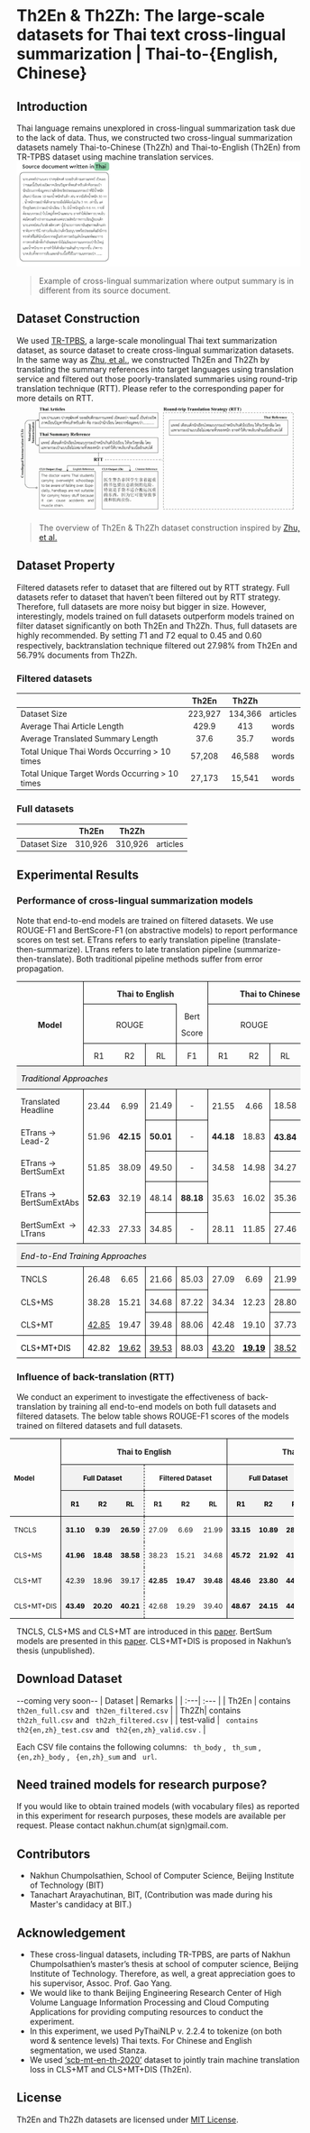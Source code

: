 # Th2En & Th2Zh: The large-scale datasets for Thai text cross-lingual summarization | Thai-to-{English, Chinese}
## Introduction 
Thai language remains unexplored in cross-lingual summarization task due to the lack of data. Thus, we constructed two cross-lingual summarization datasets namely Thai-to-Chinese (Th2Zh) and Thai-to-English (Th2En) from TR-TPBS dataset using machine translation services.   
![xsum-example]( https://raw.githubusercontent.com/nakhunchumpolsathien/TH2EN-TH2ZH-Crosslingual-Summariztion-Datasets/master/sxum-gif.gif)
> Example of cross-lingual summarization where output summary is in different from its source document. 
## Dataset Construction
We used [TR-TPBS]( https://github.com/nakhunchumpolsathien/TR-TPBS), a large-scale monolingual Thai text summarization dataset, as source dataset to create cross-lingual summarization datasets. In the same way as [Zhu, et al.]( https://arxiv.org/abs/1909.00156), we constructed Th2En and Th2Zh by translating the summary references into target languages using translation service and filtered out those poorly-translated summaries using round-trip translation technique (RTT). Please refer to the corresponding paper for more details on RTT.
![data-constr](https://raw.githubusercontent.com/nakhunchumpolsathien/TH2EN-TH2ZH-Crosslingual-Summariztion-Datasets/master/data-constr.gif)
> The overview of  Th2En & Th2Zh dataset construction inspired by [Zhu, et al.]( https://arxiv.org/abs/1909.00156)
## Dataset Property
Filtered datasets refer to dataset that are filtered out by RTT strategy.  Full datasets refer to dataset that haven’t been filtered out by RTT strategy. Therefore, full datasets are more noisy but bigger in size. However, interestingly, models trained on full datasets outperform models trained on filter dataset significantly on both Th2En and Th2Zh.  Thus, full datasets are highly recommended.  By setting 𝑇1 and 𝑇2 equal to 0.45 and 0.60 respectively, backtranslation technique filtered out 27.98% from Th2En and 56.79% documents from Th2Zh.
### Filtered datasets 
| | Th2En | Th2Zh | |
| :---| :---: | :---: | :---: |
| Dataset Size | 223,927 |  134,366 | articles |
|Average Thai Article Length | 429.9 | 413  |words |
|Average Translated Summary Length  |37.6 | 35.7  | words |
|Total Unique Thai Words Occurring > 10 times |57,208 |46,588 |words |
|Total Unique Target Words Occurring > 10 times| 27,173| 15,541 | words |
### Full datasets
| | Th2En | Th2Zh | |
| :---| :---: | :---: | :---: |
| Dataset Size | 310,926|  310,926 | articles |

## Experimental Results
###  Performance of cross-lingual summarization models 
Note that end-to-end models are trained on filtered datasets. We use ROUGE-F1 and BertScore-F1 (on abstractive models) to report performance scores on test set. ETrans refers to early translation pipeline (translate-then-summarize). LTrans refers to late translation pipeline (summarize-then-translate). Both traditional pipeline methods suffer from error propagation. 

<table class=MsoTableGrid border=1 cellspacing=0 cellpadding=0
 style='border-collapse:collapse;border:none;mso-border-alt:solid windowtext .5pt;
 mso-yfti-tbllook:1184;mso-padding-alt:0in 5.4pt 0in 5.4pt'>
 <tr style='mso-yfti-irow:0;mso-yfti-firstrow:yes;height:19.85pt'>
  <td width=198 rowspan=3 style='width:148.85pt;border:solid windowtext 1.0pt;
  border-left:none;mso-border-top-alt:solid windowtext .5pt;mso-border-bottom-alt:
  solid windowtext .5pt;mso-border-right-alt:solid windowtext .5pt;padding:
  0in 5.4pt 0in 5.4pt;height:19.85pt'>
  <p class=MsoNormal align=center style='margin-bottom:8.0pt;text-align:center;
  line-height:107%'><a name=tb51><b>Model</b></a><b><o:p></o:p></b></p>
  </td>
  <td width=218 colspan=4 style='width:163.7pt;border-top:solid windowtext 1.0pt;
  border-left:none;border-bottom:none;border-right:solid windowtext 1.0pt;
  mso-border-left-alt:solid windowtext .5pt;mso-border-top-alt:solid windowtext .5pt;
  mso-border-left-alt:solid windowtext .5pt;mso-border-right-alt:solid windowtext .5pt;
  padding:0in 5.4pt 0in 5.4pt;height:19.85pt'>
  <p class=MsoNormal align=center style='margin-bottom:8.0pt;text-align:center;
  line-height:107%'><b>Thai to English<o:p></o:p></b></p>
  </td>
  <td width=210 colspan=4 style='width:157.35pt;border:none;border-top:solid windowtext 1.0pt;
  mso-border-left-alt:solid windowtext .5pt;mso-border-top-alt:solid windowtext .5pt;
  mso-border-left-alt:solid windowtext .5pt;padding:0in 5.4pt 0in 5.4pt;
  height:19.85pt'>
  <p class=MsoNormal align=center style='margin-bottom:8.0pt;text-align:center;
  line-height:107%'><b>Thai to Chinese<o:p></o:p></b></p>
  </td>
 </tr>
 <tr style='mso-yfti-irow:1;height:19.85pt'>
  <td width=162 colspan=3 style='width:121.2pt;border:solid windowtext 1.0pt;
  border-left:none;mso-border-left-alt:solid windowtext .5pt;mso-border-alt:
  solid windowtext .5pt;padding:0in 5.4pt 0in 5.4pt;height:19.85pt'>
  <p class=MsoNormal align=center style='margin-bottom:8.0pt;text-align:center;
  line-height:107%'>ROUGE<o:p></o:p></p>
  </td>
  <td width=57 style='width:42.5pt;border-top:none;border-left:none;border-bottom:
  solid windowtext 1.0pt;border-right:solid windowtext 1.0pt;mso-border-top-alt:
  solid windowtext .5pt;mso-border-left-alt:solid windowtext .5pt;mso-border-alt:
  solid windowtext .5pt;padding:0in 5.4pt 0in 5.4pt;height:19.85pt'>
  <p class=MsoNormal align=center style='margin-bottom:8.0pt;text-align:center;
  line-height:107%'>Bert<o:p></o:p></p>
  <p class=MsoNormal align=center style='margin-bottom:8.0pt;text-align:center;
  line-height:107%'>Score<o:p></o:p></p>
  </td>
  <td width=162 colspan=3 style='width:121.2pt;border:solid windowtext 1.0pt;
  border-left:none;mso-border-left-alt:solid windowtext .5pt;mso-border-alt:
  solid windowtext .5pt;padding:0in 5.4pt 0in 5.4pt;height:19.85pt'>
  <p class=MsoNormal align=center style='margin-bottom:8.0pt;text-align:center;
  line-height:107%'>ROUGE<o:p></o:p></p>
  </td>
  <td width=48 style='width:36.15pt;border:solid windowtext 1.0pt;border-left:
  none;mso-border-left-alt:solid windowtext .5pt;mso-border-alt:solid windowtext .5pt;
  padding:0in 5.4pt 0in 5.4pt;height:19.85pt'>
  <p class=MsoNormal align=center style='margin-bottom:8.0pt;text-align:center;
  line-height:107%'>Bert<o:p></o:p></p>
  <p class=MsoNormal align=center style='margin-bottom:8.0pt;text-align:center;
  line-height:107%'>Score<o:p></o:p></p>
  </td>
 </tr>
 <tr style='mso-yfti-irow:2;height:19.85pt'>
  <td width=48 style='width:36.15pt;border:none;border-bottom:solid windowtext 1.0pt;
  mso-border-top-alt:solid windowtext .5pt;mso-border-left-alt:solid windowtext .5pt;
  mso-border-top-alt:solid windowtext .5pt;mso-border-left-alt:solid windowtext .5pt;
  mso-border-bottom-alt:solid windowtext .5pt;padding:0in 5.4pt 0in 5.4pt;
  height:19.85pt'>
  <p class=MsoNormal align=center style='margin-bottom:8.0pt;text-align:center;
  line-height:107%'>R1<o:p></o:p></p>
  </td>
  <td width=57 style='width:42.5pt;border:none;border-bottom:solid windowtext 1.0pt;
  mso-border-top-alt:solid windowtext .5pt;mso-border-top-alt:solid windowtext .5pt;
  mso-border-bottom-alt:solid windowtext .5pt;padding:0in 5.4pt 0in 5.4pt;
  height:19.85pt'>
  <p class=MsoNormal align=center style='margin-bottom:8.0pt;text-align:center;
  line-height:107%'>R2<o:p></o:p></p>
  </td>
  <td width=57 style='width:42.55pt;border:solid windowtext 1.0pt;border-top:
  none;mso-border-top-alt:solid windowtext .5pt;mso-border-alt:solid windowtext .5pt;
  padding:0in 5.4pt 0in 5.4pt;height:19.85pt'>
  <p class=MsoNormal align=center style='margin-bottom:8.0pt;text-align:center;
  line-height:107%'>RL<o:p></o:p></p>
  </td>
  <td width=57 style='width:42.5pt;border-top:none;border-left:none;border-bottom:
  solid windowtext 1.0pt;border-right:solid windowtext 1.0pt;mso-border-top-alt:
  solid windowtext .5pt;mso-border-left-alt:solid windowtext .5pt;mso-border-alt:
  solid windowtext .5pt;padding:0in 5.4pt 0in 5.4pt;height:19.85pt'>
  <p class=MsoNormal align=center style='margin-bottom:8.0pt;text-align:center;
  line-height:107%'>F1<o:p></o:p></p>
  </td>
  <td width=57 style='width:42.55pt;border:none;border-bottom:solid windowtext 1.0pt;
  mso-border-top-alt:solid windowtext .5pt;mso-border-left-alt:solid windowtext .5pt;
  mso-border-top-alt:solid windowtext .5pt;mso-border-left-alt:solid windowtext .5pt;
  mso-border-bottom-alt:solid windowtext .5pt;padding:0in 5.4pt 0in 5.4pt;
  height:19.85pt'>
  <p class=MsoNormal align=center style='margin-bottom:8.0pt;text-align:center;
  line-height:107%'>R1<o:p></o:p></p>
  </td>
  <td width=48 style='width:36.15pt;border:none;border-bottom:solid windowtext 1.0pt;
  mso-border-top-alt:solid windowtext .5pt;mso-border-top-alt:solid windowtext .5pt;
  mso-border-bottom-alt:solid windowtext .5pt;padding:0in 5.4pt 0in 5.4pt;
  height:19.85pt'>
  <p class=MsoNormal align=center style='margin-bottom:8.0pt;text-align:center;
  line-height:107%'>R2<o:p></o:p></p>
  </td>
  <td width=57 style='width:42.5pt;border:solid windowtext 1.0pt;border-top:
  none;mso-border-top-alt:solid windowtext .5pt;mso-border-alt:solid windowtext .5pt;
  padding:0in 5.4pt 0in 5.4pt;height:19.85pt'>
  <p class=MsoNormal align=center style='margin-bottom:8.0pt;text-align:center;
  line-height:107%'>RL<o:p></o:p></p>
  </td>
  <td width=48 style='width:36.15pt;border-top:none;border-left:none;
  border-bottom:solid windowtext 1.0pt;border-right:solid windowtext 1.0pt;
  mso-border-top-alt:solid windowtext .5pt;mso-border-left-alt:solid windowtext .5pt;
  mso-border-alt:solid windowtext .5pt;padding:0in 5.4pt 0in 5.4pt;height:19.85pt'>
  <p class=MsoNormal align=center style='margin-bottom:8.0pt;text-align:center;
  line-height:107%'>F1<o:p></o:p></p>
  </td>
 </tr>
 <tr style='mso-yfti-irow:3;height:19.85pt'>
  <td width=627 colspan=9 style='width:469.9pt;border:none;border-bottom:solid windowtext 1.0pt;
  mso-border-top-alt:solid windowtext .5pt;mso-border-top-alt:solid windowtext .5pt;
  mso-border-bottom-alt:solid windowtext .5pt;background:#F2F2F2;mso-background-themecolor:
  background1;mso-background-themeshade:242;padding:0in 5.4pt 0in 5.4pt;
  height:19.85pt'>
  <p class=MsoNormal style='margin-bottom:8.0pt;line-height:107%'><i><span
  style='color:black;mso-color-alt:windowtext'>Traditional Approaches</span><o:p></o:p></i></p>
  </td>
 </tr>
 <tr style='mso-yfti-irow:4;height:19.85pt'>
  <td width=198 style='width:148.85pt;border:none;border-right:solid windowtext 1.0pt;
  mso-border-top-alt:solid windowtext .5pt;mso-border-top-alt:solid windowtext .5pt;
  mso-border-right-alt:solid windowtext .5pt;padding:0in 5.4pt 0in 5.4pt;
  height:19.85pt'>
  <p class=MsoNormal style='margin-bottom:8.0pt;line-height:107%'>Translated
  Headline <o:p></o:p></p>
  </td>
  <td width=48 style='width:36.15pt;border:none;mso-border-top-alt:solid windowtext .5pt;
  mso-border-left-alt:solid windowtext .5pt;padding:0in 5.4pt 0in 5.4pt;
  height:19.85pt'>
  <p class=MsoNormal align=center style='margin-bottom:8.0pt;text-align:center;
  line-height:107%'>23.44<o:p></o:p></p>
  </td>
  <td width=57 style='width:42.5pt;border:none;mso-border-top-alt:solid windowtext .5pt;
  padding:0in 5.4pt 0in 5.4pt;height:19.85pt'>
  <p class=MsoNormal align=center style='margin-bottom:8.0pt;text-align:center;
  line-height:107%'>6.99<o:p></o:p></p>
  </td>
  <td width=57 style='width:42.55pt;border:solid windowtext 1.0pt;border-top:
  none;mso-border-top-alt:solid windowtext .5pt;mso-border-alt:solid windowtext .5pt;
  padding:0in 5.4pt 0in 5.4pt;height:19.85pt'>
  <p class=MsoNormal align=center style='margin-bottom:8.0pt;text-align:center;
  line-height:107%'>21.49<o:p></o:p></p>
  </td>
  <td width=57 style='width:42.5pt;border-top:none;border-left:none;border-bottom:
  solid windowtext 1.0pt;border-right:solid windowtext 1.0pt;mso-border-top-alt:
  solid windowtext .5pt;mso-border-left-alt:solid windowtext .5pt;mso-border-alt:
  solid windowtext .5pt;padding:0in 5.4pt 0in 5.4pt;height:19.85pt'>
  <p class=MsoNormal align=center style='margin-bottom:8.0pt;text-align:center;
  line-height:107%'>-<o:p></o:p></p>
  </td>
  <td width=57 style='width:42.55pt;border:none;mso-border-top-alt:solid windowtext .5pt;
  mso-border-left-alt:solid windowtext .5pt;padding:0in 5.4pt 0in 5.4pt;
  height:19.85pt'>
  <p class=MsoNormal align=center style='margin-bottom:8.0pt;text-align:center;
  line-height:107%'>21.55<o:p></o:p></p>
  </td>
  <td width=48 style='width:36.15pt;border:none;mso-border-top-alt:solid windowtext .5pt;
  padding:0in 5.4pt 0in 5.4pt;height:19.85pt'>
  <p class=MsoNormal align=center style='margin-bottom:8.0pt;text-align:center;
  line-height:107%'>4.66<o:p></o:p></p>
  </td>
  <td width=57 style='width:42.5pt;border:solid windowtext 1.0pt;border-top:
  none;mso-border-top-alt:solid windowtext .5pt;mso-border-alt:solid windowtext .5pt;
  padding:0in 5.4pt 0in 5.4pt;height:19.85pt'>
  <p class=MsoNormal align=center style='margin-bottom:8.0pt;text-align:center;
  line-height:107%'>18.58<o:p></o:p></p>
  </td>
  <td width=48 style='width:36.15pt;border-top:none;border-left:none;
  border-bottom:solid windowtext 1.0pt;border-right:solid windowtext 1.0pt;
  mso-border-top-alt:solid windowtext .5pt;mso-border-left-alt:solid windowtext .5pt;
  mso-border-alt:solid windowtext .5pt;padding:0in 5.4pt 0in 5.4pt;height:19.85pt'>
  <p class=MsoNormal align=center style='margin-bottom:8.0pt;text-align:center;
  line-height:107%'>-<o:p></o:p></p>
  </td>
 </tr>
 <tr style='mso-yfti-irow:5;height:19.85pt'>
  <td width=198 style='width:148.85pt;border:none;border-right:solid windowtext 1.0pt;
  mso-border-right-alt:solid windowtext .5pt;padding:0in 5.4pt 0in 5.4pt;
  height:19.85pt'>
  <p class=MsoNormal style='margin-bottom:8.0pt;line-height:107%'>ETrans -&gt;
  Lead-2<o:p></o:p></p>
  </td>
  <td width=48 style='width:36.15pt;border:none;mso-border-left-alt:solid windowtext .5pt;
  padding:0in 5.4pt 0in 5.4pt;height:19.85pt'>
  <p class=MsoNormal align=center style='margin-bottom:8.0pt;text-align:center;
  line-height:107%'>51.96<o:p></o:p></p>
  </td>
  <td width=57 style='width:42.5pt;border:none;padding:0in 5.4pt 0in 5.4pt;
  height:19.85pt'>
  <p class=MsoNormal align=center style='margin-bottom:8.0pt;text-align:center;
  line-height:107%'><b>42.15<o:p></o:p></b></p>
  </td>
  <td width=57 style='width:42.55pt;border:solid windowtext 1.0pt;border-top:
  none;mso-border-top-alt:solid windowtext .5pt;mso-border-alt:solid windowtext .5pt;
  padding:0in 5.4pt 0in 5.4pt;height:19.85pt'>
  <p class=MsoNormal align=center style='margin-bottom:8.0pt;text-align:center;
  line-height:107%'><b>50.01<o:p></o:p></b></p>
  </td>
  <td width=57 style='width:42.5pt;border-top:none;border-left:none;border-bottom:
  solid windowtext 1.0pt;border-right:solid windowtext 1.0pt;mso-border-top-alt:
  solid windowtext .5pt;mso-border-left-alt:solid windowtext .5pt;mso-border-alt:
  solid windowtext .5pt;padding:0in 5.4pt 0in 5.4pt;height:19.85pt'>
  <p class=MsoNormal align=center style='margin-bottom:8.0pt;text-align:center;
  line-height:107%'>-<o:p></o:p></p>
  </td>
  <td width=57 style='width:42.55pt;border:none;mso-border-left-alt:solid windowtext .5pt;
  padding:0in 5.4pt 0in 5.4pt;height:19.85pt'>
  <p class=MsoNormal align=center style='margin-bottom:8.0pt;text-align:center;
  line-height:107%'><b>44.18<o:p></o:p></b></p>
  </td>
  <td width=48 style='width:36.15pt;border:none;padding:0in 5.4pt 0in 5.4pt;
  height:19.85pt'>
  <p class=MsoNormal align=center style='margin-bottom:8.0pt;text-align:center;
  line-height:107%'>18.83<o:p></o:p></p>
  </td>
  <td width=57 style='width:42.5pt;border:solid windowtext 1.0pt;border-top:
  none;mso-border-top-alt:solid windowtext .5pt;mso-border-alt:solid windowtext .5pt;
  padding:0in 5.4pt 0in 5.4pt;height:19.85pt'>
  <p class=MsoNormal align=center style='margin-bottom:8.0pt;text-align:center;
  line-height:107%'><b>43.84</b><b><span lang=TH style='font-size:14.0pt;
  mso-ansi-font-size:11.0pt;line-height:107%;font-family:"Cordia New",sans-serif;
  mso-ascii-font-family:Calibri;mso-ascii-theme-font:minor-latin;mso-hansi-font-family:
  Calibri;mso-hansi-theme-font:minor-latin;mso-bidi-theme-font:minor-bidi'><o:p></o:p></span></b></p>
  </td>
  <td width=48 style='width:36.15pt;border-top:none;border-left:none;
  border-bottom:solid windowtext 1.0pt;border-right:solid windowtext 1.0pt;
  mso-border-top-alt:solid windowtext .5pt;mso-border-left-alt:solid windowtext .5pt;
  mso-border-alt:solid windowtext .5pt;padding:0in 5.4pt 0in 5.4pt;height:19.85pt'>
  <p class=MsoNormal align=center style='margin-bottom:8.0pt;text-align:center;
  line-height:107%'>-<o:p></o:p></p>
  </td>
 </tr>
 <tr style='mso-yfti-irow:6;height:19.85pt'>
  <td width=198 style='width:148.85pt;border:none;border-right:solid windowtext 1.0pt;
  mso-border-right-alt:solid windowtext .5pt;padding:0in 5.4pt 0in 5.4pt;
  height:19.85pt'>
  <p class=MsoNormal style='margin-bottom:8.0pt;line-height:107%'>ETrans -&gt;
  BertSumExt <o:p></o:p></p>
  </td>
  <td width=48 style='width:36.15pt;border:none;mso-border-left-alt:solid windowtext .5pt;
  padding:0in 5.4pt 0in 5.4pt;height:19.85pt'>
  <p class=MsoNormal align=center style='margin-bottom:8.0pt;text-align:center;
  line-height:107%'>51.85<o:p></o:p></p>
  </td>
  <td width=57 style='width:42.5pt;border:none;padding:0in 5.4pt 0in 5.4pt;
  height:19.85pt'>
  <p class=MsoNormal align=center style='margin-bottom:8.0pt;text-align:center;
  line-height:107%'>38.09<o:p></o:p></p>
  </td>
  <td width=57 style='width:42.55pt;border:solid windowtext 1.0pt;border-top:
  none;mso-border-top-alt:solid windowtext .5pt;mso-border-alt:solid windowtext .5pt;
  padding:0in 5.4pt 0in 5.4pt;height:19.85pt'>
  <p class=MsoNormal align=center style='margin-bottom:8.0pt;text-align:center;
  line-height:107%'>49.50<o:p></o:p></p>
  </td>
  <td width=57 style='width:42.5pt;border-top:none;border-left:none;border-bottom:
  solid windowtext 1.0pt;border-right:solid windowtext 1.0pt;mso-border-top-alt:
  solid windowtext .5pt;mso-border-left-alt:solid windowtext .5pt;mso-border-alt:
  solid windowtext .5pt;padding:0in 5.4pt 0in 5.4pt;height:19.85pt'>
  <p class=MsoNormal align=center style='margin-bottom:8.0pt;text-align:center;
  line-height:107%'>-<o:p></o:p></p>
  </td>
  <td width=57 style='width:42.55pt;border:none;mso-border-left-alt:solid windowtext .5pt;
  padding:0in 5.4pt 0in 5.4pt;height:19.85pt'>
  <p class=MsoNormal align=center style='margin-bottom:8.0pt;text-align:center;
  line-height:107%'>34.58<o:p></o:p></p>
  </td>
  <td width=48 style='width:36.15pt;border:none;padding:0in 5.4pt 0in 5.4pt;
  height:19.85pt'>
  <p class=MsoNormal align=center style='margin-bottom:8.0pt;text-align:center;
  line-height:107%'>14.98<o:p></o:p></p>
  </td>
  <td width=57 style='width:42.5pt;border:solid windowtext 1.0pt;border-top:
  none;mso-border-top-alt:solid windowtext .5pt;mso-border-alt:solid windowtext .5pt;
  padding:0in 5.4pt 0in 5.4pt;height:19.85pt'>
  <p class=MsoNormal align=center style='margin-bottom:8.0pt;text-align:center;
  line-height:107%'>34.27<o:p></o:p></p>
  </td>
  <td width=48 style='width:36.15pt;border-top:none;border-left:none;
  border-bottom:solid windowtext 1.0pt;border-right:solid windowtext 1.0pt;
  mso-border-top-alt:solid windowtext .5pt;mso-border-left-alt:solid windowtext .5pt;
  mso-border-alt:solid windowtext .5pt;padding:0in 5.4pt 0in 5.4pt;height:19.85pt'>
  <p class=MsoNormal align=center style='margin-bottom:8.0pt;text-align:center;
  line-height:107%'>-<o:p></o:p></p>
  </td>
 </tr>
 <tr style='mso-yfti-irow:7;height:19.85pt'>
  <td width=198 style='width:148.85pt;border:none;border-right:solid windowtext 1.0pt;
  mso-border-right-alt:solid windowtext .5pt;padding:0in 5.4pt 0in 5.4pt;
  height:19.85pt'>
  <p class=MsoNormal style='margin-bottom:8.0pt;line-height:107%'>ETrans -&gt;
  BertSumExtAbs <o:p></o:p></p>
  </td>
  <td width=48 style='width:36.15pt;border:none;mso-border-left-alt:solid windowtext .5pt;
  padding:0in 5.4pt 0in 5.4pt;height:19.85pt'>
  <p class=MsoNormal align=center style='margin-bottom:8.0pt;text-align:center;
  line-height:107%'><b>52.63<o:p></o:p></b></p>
  </td>
  <td width=57 style='width:42.5pt;border:none;padding:0in 5.4pt 0in 5.4pt;
  height:19.85pt'>
  <p class=MsoNormal align=center style='margin-bottom:8.0pt;text-align:center;
  line-height:107%'>32.19<o:p></o:p></p>
  </td>
  <td width=57 style='width:42.55pt;border:solid windowtext 1.0pt;border-top:
  none;mso-border-top-alt:solid windowtext .5pt;mso-border-alt:solid windowtext .5pt;
  padding:0in 5.4pt 0in 5.4pt;height:19.85pt'>
  <p class=MsoNormal align=center style='margin-bottom:8.0pt;text-align:center;
  line-height:107%'>48.14<o:p></o:p></p>
  </td>
  <td width=57 style='width:42.5pt;border-top:none;border-left:none;border-bottom:
  solid windowtext 1.0pt;border-right:solid windowtext 1.0pt;mso-border-top-alt:
  solid windowtext .5pt;mso-border-left-alt:solid windowtext .5pt;mso-border-alt:
  solid windowtext .5pt;padding:0in 5.4pt 0in 5.4pt;height:19.85pt'>
  <p class=MsoNormal align=center style='margin-bottom:8.0pt;text-align:center;
  line-height:107%'><b>88.18<o:p></o:p></b></p>
  </td>
  <td width=57 style='width:42.55pt;border:none;mso-border-left-alt:solid windowtext .5pt;
  padding:0in 5.4pt 0in 5.4pt;height:19.85pt'>
  <p class=MsoNormal align=center style='margin-bottom:8.0pt;text-align:center;
  line-height:107%'>35.63<o:p></o:p></p>
  </td>
  <td width=48 style='width:36.15pt;border:none;padding:0in 5.4pt 0in 5.4pt;
  height:19.85pt'>
  <p class=MsoNormal align=center style='margin-bottom:8.0pt;text-align:center;
  line-height:107%'>16.02<o:p></o:p></p>
  </td>
  <td width=57 style='width:42.5pt;border:solid windowtext 1.0pt;border-top:
  none;mso-border-top-alt:solid windowtext .5pt;mso-border-alt:solid windowtext .5pt;
  padding:0in 5.4pt 0in 5.4pt;height:19.85pt'>
  <p class=MsoNormal align=center style='margin-bottom:8.0pt;text-align:center;
  line-height:107%'>35.36<o:p></o:p></p>
  </td>
  <td width=48 style='width:36.15pt;border-top:none;border-left:none;
  border-bottom:solid windowtext 1.0pt;border-right:solid windowtext 1.0pt;
  mso-border-top-alt:solid windowtext .5pt;mso-border-left-alt:solid windowtext .5pt;
  mso-border-alt:solid windowtext .5pt;padding:0in 5.4pt 0in 5.4pt;height:19.85pt'>
  <p class=MsoNormal align=center style='margin-bottom:8.0pt;text-align:center;
  line-height:107%'>70.42<o:p></o:p></p>
  </td>
 </tr>
 <tr style='mso-yfti-irow:8;height:19.85pt'>
  <td width=198 style='width:148.85pt;border-top:none;border-left:none;
  border-bottom:solid windowtext 1.0pt;border-right:solid windowtext 1.0pt;
  mso-border-bottom-alt:solid windowtext .5pt;mso-border-right-alt:solid windowtext .5pt;
  padding:0in 5.4pt 0in 5.4pt;height:19.85pt'>
  <p class=MsoNormal style='margin-bottom:8.0pt;line-height:107%'>BertSumExt <span
  style='mso-spacerun:yes'> </span>-&gt; LTrans<o:p></o:p></p>
  </td>
  <td width=48 style='width:36.15pt;border:none;border-bottom:solid windowtext 1.0pt;
  mso-border-left-alt:solid windowtext .5pt;mso-border-left-alt:solid windowtext .5pt;
  mso-border-bottom-alt:solid windowtext .5pt;padding:0in 5.4pt 0in 5.4pt;
  height:19.85pt'>
  <p class=MsoNormal align=center style='margin-bottom:8.0pt;text-align:center;
  line-height:107%'>42.33<o:p></o:p></p>
  </td>
  <td width=57 style='width:42.5pt;border:none;border-bottom:solid windowtext 1.0pt;
  mso-border-bottom-alt:solid windowtext .5pt;padding:0in 5.4pt 0in 5.4pt;
  height:19.85pt'>
  <p class=MsoNormal align=center style='margin-bottom:8.0pt;text-align:center;
  line-height:107%'>27.33<o:p></o:p></p>
  </td>
  <td width=57 style='width:42.55pt;border:solid windowtext 1.0pt;border-top:
  none;mso-border-top-alt:solid windowtext .5pt;mso-border-alt:solid windowtext .5pt;
  padding:0in 5.4pt 0in 5.4pt;height:19.85pt'>
  <p class=MsoNormal align=center style='margin-bottom:8.0pt;text-align:center;
  line-height:107%'>34.85<o:p></o:p></p>
  </td>
  <td width=57 style='width:42.5pt;border-top:none;border-left:none;border-bottom:
  solid windowtext 1.0pt;border-right:solid windowtext 1.0pt;mso-border-top-alt:
  solid windowtext .5pt;mso-border-left-alt:solid windowtext .5pt;mso-border-alt:
  solid windowtext .5pt;padding:0in 5.4pt 0in 5.4pt;height:19.85pt'>
  <p class=MsoNormal align=center style='margin-bottom:8.0pt;text-align:center;
  line-height:107%'>-<o:p></o:p></p>
  </td>
  <td width=57 style='width:42.55pt;border:none;border-bottom:solid windowtext 1.0pt;
  mso-border-left-alt:solid windowtext .5pt;mso-border-left-alt:solid windowtext .5pt;
  mso-border-bottom-alt:solid windowtext .5pt;padding:0in 5.4pt 0in 5.4pt;
  height:19.85pt'>
  <p class=MsoNormal align=center style='margin-bottom:8.0pt;text-align:center;
  line-height:107%'>28.11<o:p></o:p></p>
  </td>
  <td width=48 style='width:36.15pt;border:none;border-bottom:solid windowtext 1.0pt;
  mso-border-bottom-alt:solid windowtext .5pt;padding:0in 5.4pt 0in 5.4pt;
  height:19.85pt'>
  <p class=MsoNormal align=center style='margin-bottom:8.0pt;text-align:center;
  line-height:107%'>11.85<o:p></o:p></p>
  </td>
  <td width=57 style='width:42.5pt;border:solid windowtext 1.0pt;border-top:
  none;mso-border-top-alt:solid windowtext .5pt;mso-border-alt:solid windowtext .5pt;
  padding:0in 5.4pt 0in 5.4pt;height:19.85pt'>
  <p class=MsoNormal align=center style='margin-bottom:8.0pt;text-align:center;
  line-height:107%'>27.46<o:p></o:p></p>
  </td>
  <td width=48 style='width:36.15pt;border-top:none;border-left:none;
  border-bottom:solid windowtext 1.0pt;border-right:solid windowtext 1.0pt;
  mso-border-top-alt:solid windowtext .5pt;mso-border-left-alt:solid windowtext .5pt;
  mso-border-alt:solid windowtext .5pt;padding:0in 5.4pt 0in 5.4pt;height:19.85pt'>
  <p class=MsoNormal align=center style='margin-bottom:8.0pt;text-align:center;
  line-height:107%'>-<o:p></o:p></p>
  </td>
 </tr>
 <tr style='mso-yfti-irow:9;height:19.85pt'>
  <td width=627 colspan=9 style='width:469.9pt;border:none;border-bottom:solid windowtext 1.0pt;
  mso-border-top-alt:solid windowtext .5pt;mso-border-top-alt:solid windowtext .5pt;
  mso-border-bottom-alt:solid windowtext .5pt;background:#F2F2F2;mso-background-themecolor:
  background1;mso-background-themeshade:242;padding:0in 5.4pt 0in 5.4pt;
  height:19.85pt'>
  <p class=MsoNormal style='margin-bottom:8.0pt;line-height:107%'><i><span
  style='color:black;mso-color-alt:windowtext'>End-to-End Training Approaches </span><o:p></o:p></i></p>
  </td>
 </tr>
 <tr style='mso-yfti-irow:10;height:19.85pt'>
  <td width=198 style='width:148.85pt;border:none;border-right:solid windowtext 1.0pt;
  mso-border-top-alt:solid windowtext .5pt;mso-border-top-alt:solid windowtext .5pt;
  mso-border-right-alt:solid windowtext .5pt;padding:0in 5.4pt 0in 5.4pt;
  height:19.85pt'>
  <p class=MsoNormal style='margin-bottom:8.0pt;line-height:107%'>TNCLS <o:p></o:p></p>
  </td>
  <td width=48 style='width:36.15pt;border:none;mso-border-top-alt:solid windowtext .5pt;
  mso-border-left-alt:solid windowtext .5pt;padding:0in 5.4pt 0in 5.4pt;
  height:19.85pt'>
  <p class=MsoNormal align=center style='margin-bottom:8.0pt;text-align:center;
  line-height:107%'>26.48<o:p></o:p></p>
  </td>
  <td width=57 style='width:42.5pt;border:none;mso-border-top-alt:solid windowtext .5pt;
  padding:0in 5.4pt 0in 5.4pt;height:19.85pt'>
  <p class=MsoNormal align=center style='margin-bottom:8.0pt;text-align:center;
  line-height:107%'>6.65<o:p></o:p></p>
  </td>
  <td width=57 style='width:42.55pt;border:solid windowtext 1.0pt;border-top:
  none;mso-border-top-alt:solid windowtext .5pt;mso-border-alt:solid windowtext .5pt;
  padding:0in 5.4pt 0in 5.4pt;height:19.85pt'>
  <p class=MsoNormal align=center style='margin-bottom:8.0pt;text-align:center;
  line-height:107%'>21.66<o:p></o:p></p>
  </td>
  <td width=57 style='width:42.5pt;border-top:none;border-left:none;border-bottom:
  solid windowtext 1.0pt;border-right:solid windowtext 1.0pt;mso-border-top-alt:
  solid windowtext .5pt;mso-border-left-alt:solid windowtext .5pt;mso-border-alt:
  solid windowtext .5pt;padding:0in 5.4pt 0in 5.4pt;height:19.85pt'>
  <p class=MsoNormal align=center style='margin-bottom:8.0pt;text-align:center;
  line-height:107%'>85.03<o:p></o:p></p>
  </td>
  <td width=57 style='width:42.55pt;border:none;mso-border-top-alt:solid windowtext .5pt;
  mso-border-left-alt:solid windowtext .5pt;padding:0in 5.4pt 0in 5.4pt;
  height:19.85pt'>
  <p class=MsoNormal align=center style='margin-bottom:8.0pt;text-align:center;
  line-height:107%'>27.09<o:p></o:p></p>
  </td>
  <td width=48 style='width:36.15pt;border:none;mso-border-top-alt:solid windowtext .5pt;
  padding:0in 5.4pt 0in 5.4pt;height:19.85pt'>
  <p class=MsoNormal align=center style='margin-bottom:8.0pt;text-align:center;
  line-height:107%'>6.69<o:p></o:p></p>
  </td>
  <td width=57 style='width:42.5pt;border:solid windowtext 1.0pt;border-top:
  none;mso-border-top-alt:solid windowtext .5pt;mso-border-alt:solid windowtext .5pt;
  padding:0in 5.4pt 0in 5.4pt;height:19.85pt'>
  <p class=MsoNormal align=center style='margin-bottom:8.0pt;text-align:center;
  line-height:107%'>21.99<o:p></o:p></p>
  </td>
  <td width=48 style='width:36.15pt;border-top:none;border-left:none;
  border-bottom:solid windowtext 1.0pt;border-right:solid windowtext 1.0pt;
  mso-border-top-alt:solid windowtext .5pt;mso-border-left-alt:solid windowtext .5pt;
  mso-border-alt:solid windowtext .5pt;padding:0in 5.4pt 0in 5.4pt;height:19.85pt'>
  <p class=MsoNormal align=center style='margin-bottom:8.0pt;text-align:center;
  line-height:107%'>63.72<o:p></o:p></p>
  </td>
 </tr>
 <tr style='mso-yfti-irow:11;height:19.85pt'>
  <td width=198 style='width:148.85pt;border:none;border-right:solid windowtext 1.0pt;
  mso-border-right-alt:solid windowtext .5pt;padding:0in 5.4pt 0in 5.4pt;
  height:19.85pt'>
  <p class=MsoNormal style='margin-bottom:8.0pt;line-height:107%'>CLS+MS<o:p></o:p></p>
  </td>
  <td width=48 style='width:36.15pt;border:none;mso-border-left-alt:solid windowtext .5pt;
  padding:0in 5.4pt 0in 5.4pt;height:19.85pt'>
  <p class=MsoNormal align=center style='margin-bottom:8.0pt;text-align:center;
  line-height:107%'>38.28<o:p></o:p></p>
  </td>
  <td width=57 style='width:42.5pt;border:none;padding:0in 5.4pt 0in 5.4pt;
  height:19.85pt'>
  <p class=MsoNormal align=center style='margin-bottom:8.0pt;text-align:center;
  line-height:107%'>15.21<o:p></o:p></p>
  </td>
  <td width=57 style='width:42.55pt;border:solid windowtext 1.0pt;border-top:
  none;mso-border-top-alt:solid windowtext .5pt;mso-border-alt:solid windowtext .5pt;
  padding:0in 5.4pt 0in 5.4pt;height:19.85pt'>
  <p class=MsoNormal align=center style='margin-bottom:8.0pt;text-align:center;
  line-height:107%'>34.68<o:p></o:p></p>
  </td>
  <td width=57 style='width:42.5pt;border-top:none;border-left:none;border-bottom:
  solid windowtext 1.0pt;border-right:solid windowtext 1.0pt;mso-border-top-alt:
  solid windowtext .5pt;mso-border-left-alt:solid windowtext .5pt;mso-border-alt:
  solid windowtext .5pt;padding:0in 5.4pt 0in 5.4pt;height:19.85pt'>
  <p class=MsoNormal align=center style='margin-bottom:8.0pt;text-align:center;
  line-height:107%'>87.22<o:p></o:p></p>
  </td>
  <td width=57 style='width:42.55pt;border:none;mso-border-left-alt:solid windowtext .5pt;
  padding:0in 5.4pt 0in 5.4pt;height:19.85pt'>
  <p class=MsoNormal align=center style='margin-bottom:8.0pt;text-align:center;
  line-height:107%'>34.34<o:p></o:p></p>
  </td>
  <td width=48 style='width:36.15pt;border:none;padding:0in 5.4pt 0in 5.4pt;
  height:19.85pt'>
  <p class=MsoNormal align=center style='margin-bottom:8.0pt;text-align:center;
  line-height:107%'>12.23<o:p></o:p></p>
  </td>
  <td width=57 style='width:42.5pt;border:solid windowtext 1.0pt;border-top:
  none;mso-border-top-alt:solid windowtext .5pt;mso-border-alt:solid windowtext .5pt;
  padding:0in 5.4pt 0in 5.4pt;height:19.85pt'>
  <p class=MsoNormal align=center style='margin-bottom:8.0pt;text-align:center;
  line-height:107%'>28.80<o:p></o:p></p>
  </td>
  <td width=48 style='width:36.15pt;border-top:none;border-left:none;
  border-bottom:solid windowtext 1.0pt;border-right:solid windowtext 1.0pt;
  mso-border-top-alt:solid windowtext .5pt;mso-border-left-alt:solid windowtext .5pt;
  mso-border-alt:solid windowtext .5pt;padding:0in 5.4pt 0in 5.4pt;height:19.85pt'>
  <p class=MsoNormal align=center style='margin-bottom:8.0pt;text-align:center;
  line-height:107%'>67.39<o:p></o:p></p>
  </td>
 </tr>
 <tr style='mso-yfti-irow:12;height:19.85pt'>
  <td width=198 style='width:148.85pt;border-top:none;border-left:none;
  border-bottom:solid windowtext 1.0pt;border-right:solid windowtext 1.0pt;
  mso-border-bottom-alt:solid windowtext .5pt;mso-border-right-alt:solid windowtext .5pt;
  padding:0in 5.4pt 0in 5.4pt;height:19.85pt'>
  <p class=MsoNormal style='margin-bottom:8.0pt;line-height:107%'>CLS+MT<o:p></o:p></p>
  </td>
  <td width=48 style='width:36.15pt;border:none;border-bottom:solid windowtext 1.0pt;
  mso-border-left-alt:solid windowtext .5pt;mso-border-left-alt:solid windowtext .5pt;
  mso-border-bottom-alt:solid windowtext .5pt;padding:0in 5.4pt 0in 5.4pt;
  height:19.85pt'>
  <p class=MsoNormal align=center style='margin-bottom:8.0pt;text-align:center;
  line-height:107%'><u>42.85<o:p></o:p></u></p>
  </td>
  <td width=57 style='width:42.5pt;border:none;border-bottom:solid windowtext 1.0pt;
  mso-border-bottom-alt:solid windowtext .5pt;padding:0in 5.4pt 0in 5.4pt;
  height:19.85pt'>
  <p class=MsoNormal align=center style='margin-bottom:8.0pt;text-align:center;
  line-height:107%'>19.47<o:p></o:p></p>
  </td>
  <td width=57 style='width:42.55pt;border:solid windowtext 1.0pt;border-top:
  none;mso-border-top-alt:solid windowtext .5pt;mso-border-alt:solid windowtext .5pt;
  padding:0in 5.4pt 0in 5.4pt;height:19.85pt'>
  <p class=MsoNormal align=center style='margin-bottom:8.0pt;text-align:center;
  line-height:107%'>39.48<o:p></o:p></p>
  </td>
  <td width=57 style='width:42.5pt;border-top:none;border-left:none;border-bottom:
  solid windowtext 1.0pt;border-right:solid windowtext 1.0pt;mso-border-top-alt:
  solid windowtext .5pt;mso-border-left-alt:solid windowtext .5pt;mso-border-alt:
  solid windowtext .5pt;padding:0in 5.4pt 0in 5.4pt;height:19.85pt'>
  <p class=MsoNormal align=center style='margin-bottom:8.0pt;text-align:center;
  line-height:107%'>88.06<o:p></o:p></p>
  </td>
  <td width=57 style='width:42.55pt;border:none;border-bottom:solid windowtext 1.0pt;
  mso-border-left-alt:solid windowtext .5pt;mso-border-left-alt:solid windowtext .5pt;
  mso-border-bottom-alt:solid windowtext .5pt;padding:0in 5.4pt 0in 5.4pt;
  height:19.85pt'>
  <p class=MsoNormal align=center style='margin-bottom:8.0pt;text-align:center;
  line-height:107%'>42.48<o:p></o:p></p>
  </td>
  <td width=48 style='width:36.15pt;border:none;border-bottom:solid windowtext 1.0pt;
  mso-border-bottom-alt:solid windowtext .5pt;padding:0in 5.4pt 0in 5.4pt;
  height:19.85pt'>
  <p class=MsoNormal align=center style='margin-bottom:8.0pt;text-align:center;
  line-height:107%'>19.10<o:p></o:p></p>
  </td>
  <td width=57 style='width:42.5pt;border:solid windowtext 1.0pt;border-top:
  none;mso-border-top-alt:solid windowtext .5pt;mso-border-alt:solid windowtext .5pt;
  padding:0in 5.4pt 0in 5.4pt;height:19.85pt'>
  <p class=MsoNormal align=center style='margin-bottom:8.0pt;text-align:center;
  line-height:107%'>37.73<o:p></o:p></p>
  </td>
  <td width=48 style='width:36.15pt;border-top:none;border-left:none;
  border-bottom:solid windowtext 1.0pt;border-right:solid windowtext 1.0pt;
  mso-border-top-alt:solid windowtext .5pt;mso-border-left-alt:solid windowtext .5pt;
  mso-border-alt:solid windowtext .5pt;padding:0in 5.4pt 0in 5.4pt;height:19.85pt'>
  <p class=MsoNormal align=center style='margin-bottom:8.0pt;text-align:center;
  line-height:107%'>71.01<o:p></o:p></p>
  </td>
 </tr>
 <tr style='mso-yfti-irow:13;mso-yfti-lastrow:yes;height:19.85pt'>
  <td width=198 style='width:148.85pt;border-top:none;border-left:none;
  border-bottom:solid windowtext 1.0pt;border-right:solid windowtext 1.0pt;
  mso-border-top-alt:solid windowtext .5pt;mso-border-top-alt:solid windowtext .5pt;
  mso-border-bottom-alt:solid windowtext .5pt;mso-border-right-alt:solid windowtext .5pt;
  background:white;mso-background-themecolor:background1;padding:0in 5.4pt 0in 5.4pt;
  height:19.85pt'>
  <p class=MsoNormal style='margin-bottom:8.0pt;line-height:107%'><span
  lang=EN-GB style='color:black;mso-color-alt:windowtext;mso-ansi-language:
  EN-GB'>CLS+MT+DIS</span><span lang=EN-GB style='mso-ansi-language:EN-GB'><o:p></o:p></span></p>
  </td>
  <td width=48 style='width:36.15pt;border:none;border-bottom:solid windowtext 1.0pt;
  mso-border-top-alt:solid windowtext .5pt;mso-border-left-alt:solid windowtext .5pt;
  mso-border-top-alt:solid windowtext .5pt;mso-border-left-alt:solid windowtext .5pt;
  mso-border-bottom-alt:solid windowtext .5pt;background:white;mso-background-themecolor:
  background1;padding:0in 5.4pt 0in 5.4pt;height:19.85pt'>
  <p class=MsoNormal style='margin-bottom:8.0pt;line-height:107%'><span
  style='color:black;mso-color-alt:windowtext'>42.82</span><o:p></o:p></p>
  </td>
  <td width=57 style='width:42.5pt;border:none;border-bottom:solid windowtext 1.0pt;
  mso-border-top-alt:solid windowtext .5pt;mso-border-top-alt:solid windowtext .5pt;
  mso-border-bottom-alt:solid windowtext .5pt;background:white;mso-background-themecolor:
  background1;padding:0in 5.4pt 0in 5.4pt;height:19.85pt'>
  <p class=MsoNormal style='margin-bottom:8.0pt;line-height:107%'><u><span
  style='color:black;mso-color-alt:windowtext'>19.62</span><o:p></o:p></u></p>
  </td>
  <td width=57 style='width:42.55pt;border:solid windowtext 1.0pt;border-top:
  none;mso-border-top-alt:solid windowtext .5pt;mso-border-alt:solid windowtext .5pt;
  background:white;mso-background-themecolor:background1;padding:0in 5.4pt 0in 5.4pt;
  height:19.85pt'>
  <p class=MsoNormal style='margin-bottom:8.0pt;line-height:107%'><u><span
  style='color:black;mso-color-alt:windowtext'>39.53</span><o:p></o:p></u></p>
  </td>
  <td width=57 style='width:42.5pt;border-top:none;border-left:none;border-bottom:
  solid windowtext 1.0pt;border-right:solid windowtext 1.0pt;mso-border-top-alt:
  solid windowtext .5pt;mso-border-left-alt:solid windowtext .5pt;mso-border-alt:
  solid windowtext .5pt;background:white;mso-background-themecolor:background1;
  padding:0in 5.4pt 0in 5.4pt;height:19.85pt'>
  <p class=MsoNormal style='margin-bottom:8.0pt;line-height:107%'><span
  style='color:black;mso-color-alt:windowtext'>88.03</span><o:p></o:p></p>
  </td>
  <td width=57 style='width:42.55pt;border:none;border-bottom:solid windowtext 1.0pt;
  mso-border-top-alt:solid windowtext .5pt;mso-border-left-alt:solid windowtext .5pt;
  mso-border-top-alt:solid windowtext .5pt;mso-border-left-alt:solid windowtext .5pt;
  mso-border-bottom-alt:solid windowtext .5pt;background:white;mso-background-themecolor:
  background1;padding:0in 5.4pt 0in 5.4pt;height:19.85pt'>
  <p class=MsoNormal style='margin-bottom:8.0pt;line-height:107%'><u><span
  style='color:black;mso-color-alt:windowtext'>43.20</span><o:p></o:p></u></p>
  </td>
  <td width=48 style='width:36.15pt;border:none;border-bottom:solid windowtext 1.0pt;
  mso-border-top-alt:solid windowtext .5pt;mso-border-top-alt:solid windowtext .5pt;
  mso-border-bottom-alt:solid windowtext .5pt;background:white;mso-background-themecolor:
  background1;padding:0in 5.4pt 0in 5.4pt;height:19.85pt'>
  <p class=MsoNormal style='margin-bottom:8.0pt;line-height:107%'><b><u><span
  style='color:black;mso-color-alt:windowtext'>19.19</span><o:p></o:p></u></b></p>
  </td>
  <td width=57 style='width:42.5pt;border:solid windowtext 1.0pt;border-top:
  none;mso-border-top-alt:solid windowtext .5pt;mso-border-alt:solid windowtext .5pt;
  background:white;mso-background-themecolor:background1;padding:0in 5.4pt 0in 5.4pt;
  height:19.85pt'>
  <p class=MsoNormal style='margin-bottom:8.0pt;line-height:107%'><u><span
  style='color:black;mso-color-alt:windowtext'>38.52</span><o:p></o:p></u></p>
  </td>
  <td width=48 style='width:36.15pt;border-top:none;border-left:none;
  border-bottom:solid windowtext 1.0pt;border-right:solid windowtext 1.0pt;
  mso-border-top-alt:solid windowtext .5pt;mso-border-left-alt:solid windowtext .5pt;
  mso-border-alt:solid windowtext .5pt;background:white;mso-background-themecolor:
  background1;padding:0in 5.4pt 0in 5.4pt;height:19.85pt'>
  <p class=MsoNormal style='margin-bottom:8.0pt;line-height:107%'><b><u><span
  style='color:black;mso-color-alt:windowtext'>72.19</span><o:p></o:p></u></b></p>
  </td>
 </tr>
</table>

### Influence of back-translation (RTT) 
We conduct an experiment to investigate the effectiveness of back-translation by training all end-to-end models on both full datasets and filtered datasets. The below table shows ROUGE-F1 scores of the models trained on filtered datasets and full datasets. 
<table class=MsoTableGrid border=1 cellspacing=0 cellpadding=0 width=627
 style='margin-left:-9.0pt;border-collapse:collapse;mso-table-layout-alt:fixed;
 border:none;mso-border-alt:solid windowtext .5pt;mso-yfti-tbllook:1184;
 mso-padding-alt:0in 5.4pt 0in 5.4pt'>
 <tr style='mso-yfti-irow:0;mso-yfti-firstrow:yes;height:14.75pt'>
  <td width=72 rowspan=3 style='width:.75in;border:solid windowtext 1.0pt;
  border-left:none;mso-border-top-alt:solid windowtext .5pt;mso-border-bottom-alt:
  solid windowtext .5pt;mso-border-right-alt:solid windowtext .5pt;padding:
  0in 5.4pt 0in 5.4pt;height:14.75pt'>
  <p class=MsoNormal align=left style='text-align:left;line-height:normal'><b><span
  lang=EN-GB style='font-size:9.0pt'>Model<o:p></o:p></span></b></p>
  </td>
  <td width=280 colspan=6 style='width:209.7pt;border:solid windowtext 1.0pt;
  border-left:none;mso-border-left-alt:solid windowtext .5pt;mso-border-alt:
  solid windowtext .5pt;padding:0in 5.4pt 0in 5.4pt;height:14.75pt'>
  <p class=MsoNormal align=center style='text-align:center;line-height:normal'><b><span
  lang=EN-GB style='font-size:10.0pt'>Thai to English<o:p></o:p></span></b></p>
  </td>
  <td width=275 colspan=7 style='width:206.3pt;border-top:solid windowtext 1.0pt;
  border-left:none;border-bottom:solid windowtext 1.0pt;border-right:none;
  mso-border-left-alt:solid windowtext .5pt;mso-border-top-alt:solid windowtext .5pt;
  mso-border-left-alt:solid windowtext .5pt;mso-border-bottom-alt:solid windowtext .5pt;
  padding:0in 5.4pt 0in 5.4pt;height:14.75pt'>
  <p class=MsoNormal align=center style='text-align:center;line-height:normal'><b><span
  lang=EN-GB style='font-size:10.0pt'>Thai to Chinese<o:p></o:p></span></b></p>
  </td>
 </tr>
 <tr style='mso-yfti-irow:1;height:14.75pt'>
  <td width=144 colspan=3 style='width:1.5in;border-top:none;border-left:none;
  border-bottom:solid windowtext 1.0pt;border-right:dashed windowtext 1.0pt;
  mso-border-top-alt:solid windowtext .5pt;mso-border-left-alt:solid windowtext .5pt;
  mso-border-alt:solid windowtext .5pt;mso-border-right-alt:dashed windowtext .5pt;
  background:#F2F2F2;mso-background-themecolor:background1;mso-background-themeshade:
  242;padding:0in 5.4pt 0in 5.4pt;height:14.75pt'>
  <p class=MsoNormal align=center style='text-align:center;line-height:normal'><b><span
  lang=EN-GB style='font-size:9.0pt;color:black;mso-color-alt:windowtext'>Full
  Dataset</span></b><b><span lang=EN-GB style='font-size:9.0pt'><o:p></o:p></span></b></p>
  </td>
  <td width=136 colspan=3 style='width:101.7pt;border-top:none;border-left:
  none;border-bottom:solid windowtext 1.0pt;border-right:solid windowtext 1.0pt;
  mso-border-top-alt:solid windowtext .5pt;mso-border-left-alt:dashed windowtext .5pt;
  mso-border-alt:solid windowtext .5pt;mso-border-left-alt:dashed windowtext .5pt;
  padding:0in 5.4pt 0in 5.4pt;height:14.75pt'>
  <p class=MsoNormal align=center style='text-align:center;line-height:normal'><b><span
  lang=EN-GB style='font-size:9.0pt'>Filtered <a name=tb54>Dataset</a><o:p></o:p></span></b></p>
  </td>
  <td width=140 colspan=3 style='width:105.3pt;border-top:none;border-left:
  none;border-bottom:solid windowtext 1.0pt;border-right:dashed windowtext 1.0pt;
  mso-border-top-alt:solid windowtext .5pt;mso-border-left-alt:solid windowtext .5pt;
  mso-border-alt:solid windowtext .5pt;mso-border-right-alt:dashed windowtext .5pt;
  background:#F2F2F2;mso-background-themecolor:background1;mso-background-themeshade:
  242;padding:0in 5.4pt 0in 5.4pt;height:14.75pt'>
  <p class=MsoNormal align=center style='text-align:center;line-height:normal'><b><span
  lang=EN-GB style='font-size:9.0pt;color:black;mso-color-alt:windowtext'>Full Dataset</span></b><b><span
  lang=EN-GB style='font-size:9.0pt'><o:p></o:p></span></b></p>
  </td>
  <td width=135 colspan=4 style='width:101.0pt;border:none;border-bottom:solid windowtext 1.0pt;
  mso-border-top-alt:solid windowtext .5pt;mso-border-left-alt:dashed windowtext .5pt;
  mso-border-top-alt:solid windowtext .5pt;mso-border-left-alt:dashed windowtext .5pt;
  mso-border-bottom-alt:solid windowtext .5pt;padding:0in 5.4pt 0in 5.4pt;
  height:14.75pt'>
  <p class=MsoNormal align=center style='text-align:center;line-height:normal'><b><span
  lang=EN-GB style='font-size:9.0pt'>Filtered Dataset<o:p></o:p></span></b></p>
  </td>
 </tr>
 <tr style='mso-yfti-irow:2;height:14.75pt;mso-row-margin-right:.45pt'>
  <td width=51 style='width:38.15pt;border:none;border-bottom:solid windowtext 1.0pt;
  mso-border-top-alt:solid windowtext .5pt;mso-border-left-alt:solid windowtext .5pt;
  mso-border-top-alt:solid windowtext .5pt;mso-border-left-alt:solid windowtext .5pt;
  mso-border-bottom-alt:solid windowtext .5pt;background:#F2F2F2;mso-background-themecolor:
  background1;mso-background-themeshade:242;padding:0in 5.4pt 0in 5.4pt;
  height:14.75pt'>
  <p class=MsoNormal align=center style='text-align:center;line-height:normal'><b><span
  lang=EN-GB style='font-size:9.0pt;color:black;mso-color-alt:windowtext'>R1</span></b><b><span
  lang=EN-GB style='font-size:9.0pt'><o:p></o:p></span></b></p>
  </td>
  <td width=46 style='width:34.25pt;border:none;border-bottom:solid windowtext 1.0pt;
  mso-border-top-alt:solid windowtext .5pt;mso-border-top-alt:solid windowtext .5pt;
  mso-border-bottom-alt:solid windowtext .5pt;background:#F2F2F2;mso-background-themecolor:
  background1;mso-background-themeshade:242;padding:0in 5.4pt 0in 5.4pt;
  height:14.75pt'>
  <p class=MsoNormal align=center style='text-align:center;line-height:normal'><b><span
  lang=EN-GB style='font-size:9.0pt;font-variant:small-caps;color:black;
  mso-color-alt:windowtext'>R2</span></b><b><span lang=EN-GB style='font-size:
  9.0pt;font-variant:small-caps'><o:p></o:p></span></b></p>
  </td>
  <td width=47 style='width:35.6pt;border-top:none;border-left:none;border-bottom:
  solid windowtext 1.0pt;border-right:dashed windowtext 1.0pt;mso-border-top-alt:
  solid windowtext .5pt;mso-border-top-alt:solid windowtext .5pt;mso-border-bottom-alt:
  solid windowtext .5pt;mso-border-right-alt:dashed windowtext .5pt;background:
  #F2F2F2;mso-background-themecolor:background1;mso-background-themeshade:242;
  padding:0in 5.4pt 0in 5.4pt;height:14.75pt'>
  <p class=MsoNormal align=center style='text-align:center;line-height:normal'><b><span
  lang=EN-GB style='font-size:9.0pt;font-variant:small-caps;color:black;
  mso-color-alt:windowtext'>RL</span></b><b><span lang=EN-GB style='font-size:
  9.0pt'><o:p></o:p></span></b></p>
  </td>
  <td width=44 style='width:33.05pt;border:none;border-bottom:solid windowtext 1.0pt;
  mso-border-top-alt:solid windowtext .5pt;mso-border-left-alt:dashed windowtext .5pt;
  mso-border-top-alt:solid windowtext .5pt;mso-border-left-alt:dashed windowtext .5pt;
  mso-border-bottom-alt:solid windowtext .5pt;padding:0in 5.4pt 0in 5.4pt;
  height:14.75pt'>
  <p class=MsoNormal align=center style='text-align:center;line-height:normal'><b><span
  lang=EN-GB style='font-size:9.0pt'>R1<o:p></o:p></span></b></p>
  </td>
  <td width=46 style='width:34.3pt;border:none;border-bottom:solid windowtext 1.0pt;
  mso-border-top-alt:solid windowtext .5pt;mso-border-top-alt:solid windowtext .5pt;
  mso-border-bottom-alt:solid windowtext .5pt;padding:0in 5.4pt 0in 5.4pt;
  height:14.75pt'>
  <p class=MsoNormal align=center style='text-align:center;line-height:normal'><b><span
  lang=EN-GB style='font-size:9.0pt;font-variant:small-caps'>R2<o:p></o:p></span></b></p>
  </td>
  <td width=46 style='width:34.35pt;border-top:none;border-left:none;
  border-bottom:solid windowtext 1.0pt;border-right:solid windowtext 1.0pt;
  mso-border-top-alt:solid windowtext .5pt;mso-border-top-alt:solid windowtext .5pt;
  mso-border-bottom-alt:solid windowtext .5pt;mso-border-right-alt:solid windowtext .5pt;
  padding:0in 5.4pt 0in 5.4pt;height:14.75pt'>
  <p class=MsoNormal align=center style='text-align:center;line-height:normal'><b><span
  lang=EN-GB style='font-size:9.0pt;font-variant:small-caps'>RL</span></b><b><span
  lang=EN-GB style='font-size:9.0pt'><o:p></o:p></span></b></p>
  </td>
  <td width=46 style='width:34.3pt;border:none;border-bottom:solid windowtext 1.0pt;
  mso-border-top-alt:solid windowtext .5pt;mso-border-left-alt:solid windowtext .5pt;
  mso-border-top-alt:solid windowtext .5pt;mso-border-left-alt:solid windowtext .5pt;
  mso-border-bottom-alt:solid windowtext .5pt;background:#F2F2F2;mso-background-themecolor:
  background1;mso-background-themeshade:242;padding:0in 5.4pt 0in 5.4pt;
  height:14.75pt'>
  <p class=MsoNormal align=center style='text-align:center;line-height:normal'><b><span
  lang=EN-GB style='font-size:9.0pt;color:black;mso-color-alt:windowtext'>R1</span></b><b><span
  lang=EN-GB style='font-size:9.0pt'><o:p></o:p></span></b></p>
  </td>
  <td width=46 style='width:34.3pt;border:none;border-bottom:solid windowtext 1.0pt;
  mso-border-top-alt:solid windowtext .5pt;mso-border-top-alt:solid windowtext .5pt;
  mso-border-bottom-alt:solid windowtext .5pt;background:#F2F2F2;mso-background-themecolor:
  background1;mso-background-themeshade:242;padding:0in 5.4pt 0in 5.4pt;
  height:14.75pt'>
  <p class=MsoNormal align=center style='text-align:center;line-height:normal'><b><span
  lang=EN-GB style='font-size:9.0pt;font-variant:small-caps;color:black;
  mso-color-alt:windowtext'>R2</span></b><b><span lang=EN-GB style='font-size:
  9.0pt;font-variant:small-caps'><o:p></o:p></span></b></p>
  </td>
  <td width=49 style='width:36.7pt;border-top:none;border-left:none;border-bottom:
  solid windowtext 1.0pt;border-right:dashed windowtext 1.0pt;mso-border-top-alt:
  solid windowtext .5pt;mso-border-top-alt:solid windowtext .5pt;mso-border-bottom-alt:
  solid windowtext .5pt;mso-border-right-alt:dashed windowtext .5pt;background:
  #F2F2F2;mso-background-themecolor:background1;mso-background-themeshade:242;
  padding:0in 5.4pt 0in 5.4pt;height:14.75pt'>
  <p class=MsoNormal align=center style='text-align:center;line-height:normal'><b><span
  lang=EN-GB style='font-size:9.0pt;font-variant:small-caps;color:black;
  mso-color-alt:windowtext'>RL</span></b><b><span lang=EN-GB style='font-size:
  9.0pt'><o:p></o:p></span></b></p>
  </td>
  <td width=43 style='width:31.95pt;border:none;border-bottom:solid windowtext 1.0pt;
  mso-border-top-alt:solid windowtext .5pt;mso-border-left-alt:dashed windowtext .5pt;
  mso-border-top-alt:solid windowtext .5pt;mso-border-left-alt:dashed windowtext .5pt;
  mso-border-bottom-alt:solid windowtext .5pt;padding:0in 5.4pt 0in 5.4pt;
  height:14.75pt'>
  <p class=MsoNormal align=center style='text-align:center;line-height:normal'><b><span
  lang=EN-GB style='font-size:9.0pt'>R1<o:p></o:p></span></b></p>
  </td>
  <td width=46 style='width:34.3pt;border:none;border-bottom:solid windowtext 1.0pt;
  mso-border-top-alt:solid windowtext .5pt;mso-border-top-alt:solid windowtext .5pt;
  mso-border-bottom-alt:solid windowtext .5pt;padding:0in 5.4pt 0in 5.4pt;
  height:14.75pt'>
  <p class=MsoNormal align=center style='text-align:center;line-height:normal'><b><span
  lang=EN-GB style='font-size:9.0pt;font-variant:small-caps'>R2<o:p></o:p></span></b></p>
  </td>
  <td width=46 style='width:34.3pt;border:none;border-bottom:solid windowtext 1.0pt;
  mso-border-top-alt:solid windowtext .5pt;mso-border-top-alt:solid windowtext .5pt;
  mso-border-bottom-alt:solid windowtext .5pt;padding:0in 5.4pt 0in 5.4pt;
  height:14.75pt'>
  <p class=MsoNormal align=center style='text-align:center;line-height:normal'><b><span
  lang=EN-GB style='font-size:9.0pt;font-variant:small-caps'>RL</span></b><b><span
  lang=EN-GB style='font-size:9.0pt'><o:p></o:p></span></b></p>
  </td>
  <td style='mso-cell-special:placeholder;border:none;padding:0in 0in 0in 0in'
  width=1><p class='MsoNormal'>&nbsp;</td>
 </tr>
 <tr style='mso-yfti-irow:3;height:14.75pt;mso-row-margin-right:.45pt'>
  <td width=72 style='width:.75in;border:none;border-right:solid windowtext 1.0pt;
  mso-border-top-alt:solid windowtext .5pt;mso-border-top-alt:solid windowtext .5pt;
  mso-border-right-alt:solid windowtext .5pt;padding:0in 5.4pt 0in 5.4pt;
  height:14.75pt'>
  <p class=MsoNormal align=left style='text-align:left;line-height:normal'><span
  lang=EN-GB style='font-size:9.0pt;font-variant:small-caps'>TNCLS </span><span
  lang=EN-GB style='font-size:9.0pt'><o:p></o:p></span></p>
  </td>
  <td width=51 style='width:38.15pt;border:none;mso-border-top-alt:solid windowtext .5pt;
  mso-border-left-alt:solid windowtext .5pt;background:#F2F2F2;mso-background-themecolor:
  background1;mso-background-themeshade:242;padding:0in 5.4pt 0in 5.4pt;
  height:14.75pt'>
  <p class=MsoNormal align=center style='text-align:center;line-height:normal'><b><span
  lang=EN-GB style='font-size:9.0pt;color:black;mso-color-alt:windowtext'>31.10</span></b><b><span
  lang=EN-GB style='font-size:9.0pt'><o:p></o:p></span></b></p>
  </td>
  <td width=46 style='width:34.25pt;border:none;mso-border-top-alt:solid windowtext .5pt;
  background:#F2F2F2;mso-background-themecolor:background1;mso-background-themeshade:
  242;padding:0in 5.4pt 0in 5.4pt;height:14.75pt'>
  <p class=MsoNormal align=center style='text-align:center;line-height:normal'><b><span
  lang=EN-GB style='font-size:9.0pt;color:black;mso-color-alt:windowtext'>9.39</span></b><b><span
  lang=EN-GB style='font-size:9.0pt'><o:p></o:p></span></b></p>
  </td>
  <td width=47 style='width:35.6pt;border:none;border-right:dashed windowtext 1.0pt;
  mso-border-top-alt:solid windowtext .5pt;mso-border-top-alt:solid windowtext .5pt;
  mso-border-right-alt:dashed windowtext .5pt;background:#F2F2F2;mso-background-themecolor:
  background1;mso-background-themeshade:242;padding:0in 5.4pt 0in 5.4pt;
  height:14.75pt'>
  <p class=MsoNormal align=center style='text-align:center;line-height:normal'><b><span
  lang=EN-GB style='font-size:9.0pt;color:black;mso-color-alt:windowtext'>26.59</span></b><b><span
  lang=EN-GB style='font-size:9.0pt'><o:p></o:p></span></b></p>
  </td>
  <td width=44 style='width:33.05pt;border:none;mso-border-top-alt:solid windowtext .5pt;
  mso-border-left-alt:dashed windowtext .5pt;padding:0in 5.4pt 0in 5.4pt;
  height:14.75pt'>
  <p class=MsoNormal align=center style='text-align:center;line-height:normal'><span
  lang=EN-GB style='font-size:9.0pt'>27.09<o:p></o:p></span></p>
  </td>
  <td width=46 style='width:34.3pt;border:none;mso-border-top-alt:solid windowtext .5pt;
  padding:0in 5.4pt 0in 5.4pt;height:14.75pt'>
  <p class=MsoNormal align=center style='text-align:center;line-height:normal'><span
  lang=EN-GB style='font-size:9.0pt'>6.69<o:p></o:p></span></p>
  </td>
  <td width=46 style='width:34.35pt;border:none;border-right:solid windowtext 1.0pt;
  mso-border-top-alt:solid windowtext .5pt;mso-border-top-alt:solid windowtext .5pt;
  mso-border-right-alt:solid windowtext .5pt;padding:0in 5.4pt 0in 5.4pt;
  height:14.75pt'>
  <p class=MsoNormal align=center style='text-align:center;line-height:normal'><span
  lang=EN-GB style='font-size:9.0pt'>21.99<o:p></o:p></span></p>
  </td>
  <td width=46 style='width:34.3pt;border:none;mso-border-top-alt:solid windowtext .5pt;
  mso-border-left-alt:solid windowtext .5pt;background:#F2F2F2;mso-background-themecolor:
  background1;mso-background-themeshade:242;padding:0in 5.4pt 0in 5.4pt;
  height:14.75pt'>
  <p class=MsoNormal align=center style='text-align:center;line-height:normal'><b><span
  lang=EN-GB style='font-size:9.0pt;color:black;mso-color-alt:windowtext'>33.15</span></b><b><span
  lang=EN-GB style='font-size:9.0pt'><o:p></o:p></span></b></p>
  </td>
  <td width=46 style='width:34.3pt;border:none;mso-border-top-alt:solid windowtext .5pt;
  background:#F2F2F2;mso-background-themecolor:background1;mso-background-themeshade:
  242;padding:0in 5.4pt 0in 5.4pt;height:14.75pt'>
  <p class=MsoNormal align=center style='text-align:center;line-height:normal'><b><span
  lang=EN-GB style='font-size:9.0pt;color:black;mso-color-alt:windowtext'>10.89</span></b><b><span
  lang=EN-GB style='font-size:9.0pt'><o:p></o:p></span></b></p>
  </td>
  <td width=49 style='width:36.7pt;border:none;border-right:dashed windowtext 1.0pt;
  mso-border-top-alt:solid windowtext .5pt;mso-border-top-alt:solid windowtext .5pt;
  mso-border-right-alt:dashed windowtext .5pt;background:#F2F2F2;mso-background-themecolor:
  background1;mso-background-themeshade:242;padding:0in 5.4pt 0in 5.4pt;
  height:14.75pt'>
  <p class=MsoNormal align=center style='text-align:center;line-height:normal'><b><span
  lang=EN-GB style='font-size:9.0pt;color:black;mso-color-alt:windowtext'>28.65</span></b><b><span
  lang=EN-GB style='font-size:9.0pt'><o:p></o:p></span></b></p>
  </td>
  <td width=43 style='width:31.95pt;border:none;mso-border-top-alt:solid windowtext .5pt;
  mso-border-left-alt:dashed windowtext .5pt;padding:0in 5.4pt 0in 5.4pt;
  height:14.75pt'>
  <p class=MsoNormal align=center style='text-align:center;line-height:normal'><span
  lang=EN-GB style='font-size:9.0pt'>26.48<o:p></o:p></span></p>
  </td>
  <td width=46 style='width:34.3pt;border:none;mso-border-top-alt:solid windowtext .5pt;
  padding:0in 5.4pt 0in 5.4pt;height:14.75pt'>
  <p class=MsoNormal align=center style='text-align:center;line-height:normal'><span
  lang=EN-GB style='font-size:9.0pt'>6.65<o:p></o:p></span></p>
  </td>
  <td width=46 style='width:34.3pt;border:none;mso-border-top-alt:solid windowtext .5pt;
  padding:0in 5.4pt 0in 5.4pt;height:14.75pt'>
  <p class=MsoNormal align=center style='text-align:center;line-height:normal'><span
  lang=EN-GB style='font-size:9.0pt'>21.66<o:p></o:p></span></p>
  </td>
  <td style='mso-cell-special:placeholder;border:none;padding:0in 0in 0in 0in'
  width=1><p class='MsoNormal'>&nbsp;</td>
 </tr>
 <tr style='mso-yfti-irow:4;height:14.75pt;mso-row-margin-right:.45pt'>
  <td width=72 style='width:.75in;border:none;border-right:solid windowtext 1.0pt;
  mso-border-right-alt:solid windowtext .5pt;padding:0in 5.4pt 0in 5.4pt;
  height:14.75pt'>
  <p class=MsoNormal align=left style='text-align:left;line-height:normal'><span
  lang=EN-GB style='font-size:9.0pt;font-variant:small-caps'>CLS+MS <o:p></o:p></span></p>
  </td>
  <td width=51 style='width:38.15pt;border:none;mso-border-left-alt:solid windowtext .5pt;
  background:#F2F2F2;mso-background-themecolor:background1;mso-background-themeshade:
  242;padding:0in 5.4pt 0in 5.4pt;height:14.75pt'>
  <p class=MsoNormal align=center style='text-align:center;line-height:normal'><b><span
  lang=EN-GB style='font-size:9.0pt;color:black;mso-color-alt:windowtext'>41.96</span></b><b><span
  lang=EN-GB style='font-size:9.0pt'><o:p></o:p></span></b></p>
  </td>
  <td width=46 style='width:34.25pt;border:none;background:#F2F2F2;mso-background-themecolor:
  background1;mso-background-themeshade:242;padding:0in 5.4pt 0in 5.4pt;
  height:14.75pt'>
  <p class=MsoNormal align=center style='text-align:center;line-height:normal'><b><span
  lang=EN-GB style='font-size:9.0pt;color:black;mso-color-alt:windowtext'>18.48</span></b><b><span
  lang=EN-GB style='font-size:9.0pt'><o:p></o:p></span></b></p>
  </td>
  <td width=47 style='width:35.6pt;border:none;border-right:dashed windowtext 1.0pt;
  mso-border-right-alt:dashed windowtext .5pt;background:#F2F2F2;mso-background-themecolor:
  background1;mso-background-themeshade:242;padding:0in 5.4pt 0in 5.4pt;
  height:14.75pt'>
  <p class=MsoNormal align=center style='text-align:center;line-height:normal'><b><span
  lang=EN-GB style='font-size:9.0pt;color:black;mso-color-alt:windowtext'>38.58</span></b><b><span
  lang=EN-GB style='font-size:9.0pt'><o:p></o:p></span></b></p>
  </td>
  <td width=44 style='width:33.05pt;border:none;mso-border-left-alt:dashed windowtext .5pt;
  padding:0in 5.4pt 0in 5.4pt;height:14.75pt'>
  <p class=MsoNormal align=center style='text-align:center;line-height:normal'><span
  lang=EN-GB style='font-size:9.0pt'>38.23<o:p></o:p></span></p>
  </td>
  <td width=46 style='width:34.3pt;border:none;padding:0in 5.4pt 0in 5.4pt;
  height:14.75pt'>
  <p class=MsoNormal align=center style='text-align:center;line-height:normal'><span
  lang=EN-GB style='font-size:9.0pt'>15.21<o:p></o:p></span></p>
  </td>
  <td width=46 style='width:34.35pt;border:none;border-right:solid windowtext 1.0pt;
  mso-border-right-alt:solid windowtext .5pt;padding:0in 5.4pt 0in 5.4pt;
  height:14.75pt'>
  <p class=MsoNormal align=center style='text-align:center;line-height:normal'><span
  lang=EN-GB style='font-size:9.0pt'>34.68<o:p></o:p></span></p>
  </td>
  <td width=46 style='width:34.3pt;border:none;mso-border-left-alt:solid windowtext .5pt;
  background:#F2F2F2;mso-background-themecolor:background1;mso-background-themeshade:
  242;padding:0in 5.4pt 0in 5.4pt;height:14.75pt'>
  <p class=MsoNormal align=center style='text-align:center;line-height:normal'><b><span
  lang=EN-GB style='font-size:9.0pt;color:black;mso-color-alt:windowtext'>45.72</span></b><b><span
  lang=EN-GB style='font-size:9.0pt'><o:p></o:p></span></b></p>
  </td>
  <td width=46 style='width:34.3pt;border:none;background:#F2F2F2;mso-background-themecolor:
  background1;mso-background-themeshade:242;padding:0in 5.4pt 0in 5.4pt;
  height:14.75pt'>
  <p class=MsoNormal align=center style='text-align:center;line-height:normal'><b><span
  lang=EN-GB style='font-size:9.0pt;color:black;mso-color-alt:windowtext'>21.92</span></b><b><span
  lang=EN-GB style='font-size:9.0pt'><o:p></o:p></span></b></p>
  </td>
  <td width=49 style='width:36.7pt;border:none;border-right:dashed windowtext 1.0pt;
  mso-border-right-alt:dashed windowtext .5pt;background:#F2F2F2;mso-background-themecolor:
  background1;mso-background-themeshade:242;padding:0in 5.4pt 0in 5.4pt;
  height:14.75pt'>
  <p class=MsoNormal align=center style='text-align:center;line-height:normal'><b><span
  lang=EN-GB style='font-size:9.0pt;color:black;mso-color-alt:windowtext'>41.39</span></b><b><span
  lang=EN-GB style='font-size:9.0pt'><o:p></o:p></span></b></p>
  </td>
  <td width=43 style='width:31.95pt;border:none;mso-border-left-alt:dashed windowtext .5pt;
  padding:0in 5.4pt 0in 5.4pt;height:14.75pt'>
  <p class=MsoNormal align=center style='text-align:center;line-height:normal'><span
  lang=EN-GB style='font-size:9.0pt'>34.34<o:p></o:p></span></p>
  </td>
  <td width=46 style='width:34.3pt;border:none;padding:0in 5.4pt 0in 5.4pt;
  height:14.75pt'>
  <p class=MsoNormal align=center style='text-align:center;line-height:normal'><span
  lang=EN-GB style='font-size:9.0pt'>12.23<o:p></o:p></span></p>
  </td>
  <td width=46 style='width:34.3pt;border:none;padding:0in 5.4pt 0in 5.4pt;
  height:14.75pt'>
  <p class=MsoNormal align=center style='text-align:center;line-height:normal'><span
  lang=EN-GB style='font-size:9.0pt'>28.80<o:p></o:p></span></p>
  </td>
  <td style='mso-cell-special:placeholder;border:none;padding:0in 0in 0in 0in'
  width=1><p class='MsoNormal'>&nbsp;</td>
 </tr>
 <tr style='mso-yfti-irow:5;height:14.75pt;mso-row-margin-right:.45pt'>
  <td width=72 style='width:.75in;border:none;border-right:solid windowtext 1.0pt;
  mso-border-right-alt:solid windowtext .5pt;padding:0in 5.4pt 0in 5.4pt;
  height:14.75pt'>
  <p class=MsoNormal align=left style='text-align:left;line-height:normal'><span
  lang=EN-GB style='font-size:9.0pt;font-variant:small-caps'>CLS+MT</span><span
  lang=EN-GB style='font-size:9.0pt'><o:p></o:p></span></p>
  </td>
  <td width=51 style='width:38.15pt;border:none;mso-border-left-alt:solid windowtext .5pt;
  background:#F2F2F2;mso-background-themecolor:background1;mso-background-themeshade:
  242;padding:0in 5.4pt 0in 5.4pt;height:14.75pt'>
  <p class=MsoNormal align=center style='text-align:center;line-height:normal'><span
  lang=EN-GB style='font-size:9.0pt;color:black;mso-color-alt:windowtext'>42.39</span><span
  lang=EN-GB style='font-size:9.0pt'><o:p></o:p></span></p>
  </td>
  <td width=46 style='width:34.25pt;border:none;background:#F2F2F2;mso-background-themecolor:
  background1;mso-background-themeshade:242;padding:0in 5.4pt 0in 5.4pt;
  height:14.75pt'>
  <p class=MsoNormal align=center style='text-align:center;line-height:normal'><span
  lang=EN-GB style='font-size:9.0pt;color:black;mso-color-alt:windowtext'>18.96</span><span
  lang=EN-GB style='font-size:9.0pt'><o:p></o:p></span></p>
  </td>
  <td width=47 style='width:35.6pt;border:none;border-right:dashed windowtext 1.0pt;
  mso-border-right-alt:dashed windowtext .5pt;background:#F2F2F2;mso-background-themecolor:
  background1;mso-background-themeshade:242;padding:0in 5.4pt 0in 5.4pt;
  height:14.75pt'>
  <p class=MsoNormal align=center style='text-align:center;line-height:normal'><span
  lang=EN-GB style='font-size:9.0pt;color:black;mso-color-alt:windowtext'>39.17</span><span
  lang=EN-GB style='font-size:9.0pt'><o:p></o:p></span></p>
  </td>
  <td width=44 style='width:33.05pt;border:none;mso-border-left-alt:dashed windowtext .5pt;
  padding:0in 5.4pt 0in 5.4pt;height:14.75pt'>
  <p class=MsoNormal align=center style='text-align:center;line-height:normal'><b><span
  lang=EN-GB style='font-size:9.0pt'>42.85<o:p></o:p></span></b></p>
  </td>
  <td width=46 style='width:34.3pt;border:none;padding:0in 5.4pt 0in 5.4pt;
  height:14.75pt'>
  <p class=MsoNormal align=center style='text-align:center;line-height:normal'><b><span
  lang=EN-GB style='font-size:9.0pt'>19.47<o:p></o:p></span></b></p>
  </td>
  <td width=46 style='width:34.35pt;border:none;border-right:solid windowtext 1.0pt;
  mso-border-right-alt:solid windowtext .5pt;padding:0in 5.4pt 0in 5.4pt;
  height:14.75pt'>
  <p class=MsoNormal align=center style='text-align:center;line-height:normal'><b><span
  lang=EN-GB style='font-size:9.0pt'>39.48<o:p></o:p></span></b></p>
  </td>
  <td width=46 style='width:34.3pt;border:none;mso-border-left-alt:solid windowtext .5pt;
  background:#F2F2F2;mso-background-themecolor:background1;mso-background-themeshade:
  242;padding:0in 5.4pt 0in 5.4pt;height:14.75pt'>
  <p class=MsoNormal align=center style='text-align:center;line-height:normal'><b><span
  lang=EN-GB style='font-size:9.0pt;color:black;mso-color-alt:windowtext'>48.46</span></b><b><span
  lang=EN-GB style='font-size:9.0pt'><o:p></o:p></span></b></p>
  </td>
  <td width=46 style='width:34.3pt;border:none;background:#F2F2F2;mso-background-themecolor:
  background1;mso-background-themeshade:242;padding:0in 5.4pt 0in 5.4pt;
  height:14.75pt'>
  <p class=MsoNormal align=center style='text-align:center;line-height:normal'><b><span
  lang=EN-GB style='font-size:9.0pt;color:black;mso-color-alt:windowtext'>23.80</span></b><b><span
  lang=EN-GB style='font-size:9.0pt'><o:p></o:p></span></b></p>
  </td>
  <td width=49 style='width:36.7pt;border:none;border-right:dashed windowtext 1.0pt;
  mso-border-right-alt:dashed windowtext .5pt;background:#F2F2F2;mso-background-themecolor:
  background1;mso-background-themeshade:242;padding:0in 5.4pt 0in 5.4pt;
  height:14.75pt'>
  <p class=MsoNormal align=center style='text-align:center;line-height:normal'><b><span
  lang=EN-GB style='font-size:9.0pt;color:black;mso-color-alt:windowtext'>44.29</span></b><b><span
  lang=EN-GB style='font-size:9.0pt'><o:p></o:p></span></b></p>
  </td>
  <td width=43 style='width:31.95pt;border:none;mso-border-left-alt:dashed windowtext .5pt;
  padding:0in 5.4pt 0in 5.4pt;height:14.75pt'>
  <p class=MsoNormal align=center style='text-align:center;line-height:normal'><span
  lang=EN-GB style='font-size:9.0pt'>42.48<o:p></o:p></span></p>
  </td>
  <td width=46 style='width:34.3pt;border:none;padding:0in 5.4pt 0in 5.4pt;
  height:14.75pt'>
  <p class=MsoNormal align=center style='text-align:center;line-height:normal'><span
  lang=EN-GB style='font-size:9.0pt'>19.10<o:p></o:p></span></p>
  </td>
  <td width=46 style='width:34.3pt;border:none;padding:0in 5.4pt 0in 5.4pt;
  height:14.75pt'>
  <p class=MsoNormal align=center style='text-align:center;line-height:normal'><span
  lang=EN-GB style='font-size:9.0pt'>37.73<o:p></o:p></span></p>
  </td>
  <td style='mso-cell-special:placeholder;border:none;padding:0in 0in 0in 0in'
  width=1><p class='MsoNormal'>&nbsp;</td>
 </tr>
 <tr style='mso-yfti-irow:6;mso-yfti-lastrow:yes;height:14.75pt;mso-row-margin-right:
  .45pt'>
  <td width=72 style='width:.75in;border-top:none;border-left:none;border-bottom:
  solid windowtext 1.0pt;border-right:solid windowtext 1.0pt;mso-border-bottom-alt:
  solid windowtext .5pt;mso-border-right-alt:solid windowtext .5pt;padding:
  0in 5.4pt 0in 5.4pt;height:14.75pt'>
  <p class=MsoNormal align=left style='text-align:left;line-height:normal'><span
  lang=EN-GB style='font-size:9.0pt'>CLS+MT+DIS<o:p></o:p></span></p>
  </td>
  <td width=51 style='width:38.15pt;border:none;border-bottom:solid windowtext 1.0pt;
  mso-border-left-alt:solid windowtext .5pt;mso-border-left-alt:solid windowtext .5pt;
  mso-border-bottom-alt:solid windowtext .5pt;background:#F2F2F2;mso-background-themecolor:
  background1;mso-background-themeshade:242;padding:0in 5.4pt 0in 5.4pt;
  height:14.75pt'>
  <p class=MsoNormal align=center style='text-align:center;line-height:normal'><b><span
  lang=EN-GB style='font-size:9.0pt;color:black;mso-color-alt:windowtext'>43.49</span></b><b><span
  lang=EN-GB style='font-size:9.0pt'><o:p></o:p></span></b></p>
  </td>
  <td width=46 style='width:34.25pt;border:none;border-bottom:solid windowtext 1.0pt;
  mso-border-bottom-alt:solid windowtext .5pt;background:#F2F2F2;mso-background-themecolor:
  background1;mso-background-themeshade:242;padding:0in 5.4pt 0in 5.4pt;
  height:14.75pt'>
  <p class=MsoNormal align=center style='text-align:center;line-height:normal'><b><span
  lang=EN-GB style='font-size:9.0pt;color:black;mso-color-alt:windowtext'>20.20</span></b><b><span
  lang=EN-GB style='font-size:9.0pt'><o:p></o:p></span></b></p>
  </td>
  <td width=47 style='width:35.6pt;border-top:none;border-left:none;border-bottom:
  solid windowtext 1.0pt;border-right:dashed windowtext 1.0pt;mso-border-bottom-alt:
  solid windowtext .5pt;mso-border-right-alt:dashed windowtext .5pt;background:
  #F2F2F2;mso-background-themecolor:background1;mso-background-themeshade:242;
  padding:0in 5.4pt 0in 5.4pt;height:14.75pt'>
  <p class=MsoNormal align=center style='text-align:center;line-height:normal'><b><span
  lang=EN-GB style='font-size:9.0pt;color:black;mso-color-alt:windowtext'>40.21</span></b><b><span
  lang=EN-GB style='font-size:9.0pt'><o:p></o:p></span></b></p>
  </td>
  <td width=44 style='width:33.05pt;border:none;border-bottom:solid windowtext 1.0pt;
  mso-border-left-alt:dashed windowtext .5pt;mso-border-left-alt:dashed windowtext .5pt;
  mso-border-bottom-alt:solid windowtext .5pt;padding:0in 5.4pt 0in 5.4pt;
  height:14.75pt'>
  <p class=MsoNormal align=center style='text-align:center;line-height:normal'><span
  lang=EN-GB style='font-size:9.0pt'>42.68<o:p></o:p></span></p>
  </td>
  <td width=46 style='width:34.3pt;border:none;border-bottom:solid windowtext 1.0pt;
  mso-border-bottom-alt:solid windowtext .5pt;padding:0in 5.4pt 0in 5.4pt;
  height:14.75pt'>
  <p class=MsoNormal align=center style='text-align:center;line-height:normal'><span
  lang=EN-GB style='font-size:9.0pt'>19.29<o:p></o:p></span></p>
  </td>
  <td width=46 style='width:34.35pt;border-top:none;border-left:none;
  border-bottom:solid windowtext 1.0pt;border-right:solid windowtext 1.0pt;
  mso-border-bottom-alt:solid windowtext .5pt;mso-border-right-alt:solid windowtext .5pt;
  padding:0in 5.4pt 0in 5.4pt;height:14.75pt'>
  <p class=MsoNormal align=center style='text-align:center;line-height:normal'><span
  lang=EN-GB style='font-size:9.0pt'>39.40<o:p></o:p></span></p>
  </td>
  <td width=46 style='width:34.3pt;border:none;border-bottom:solid windowtext 1.0pt;
  mso-border-left-alt:solid windowtext .5pt;mso-border-left-alt:solid windowtext .5pt;
  mso-border-bottom-alt:solid windowtext .5pt;background:#F2F2F2;mso-background-themecolor:
  background1;mso-background-themeshade:242;padding:0in 5.4pt 0in 5.4pt;
  height:14.75pt'>
  <p class=MsoNormal align=center style='text-align:center;line-height:normal'><b><span
  lang=EN-GB style='font-size:9.0pt;color:black;mso-color-alt:windowtext'>48.67</span></b><b><span
  lang=EN-GB style='font-size:9.0pt'><o:p></o:p></span></b></p>
  </td>
  <td width=46 style='width:34.3pt;border:none;border-bottom:solid windowtext 1.0pt;
  mso-border-bottom-alt:solid windowtext .5pt;background:#F2F2F2;mso-background-themecolor:
  background1;mso-background-themeshade:242;padding:0in 5.4pt 0in 5.4pt;
  height:14.75pt'>
  <p class=MsoNormal align=center style='text-align:center;line-height:normal'><b><span
  lang=EN-GB style='font-size:9.0pt;color:black;mso-color-alt:windowtext'>24.15</span></b><b><span
  lang=EN-GB style='font-size:9.0pt'><o:p></o:p></span></b></p>
  </td>
  <td width=49 style='width:36.7pt;border-top:none;border-left:none;border-bottom:
  solid windowtext 1.0pt;border-right:dashed windowtext 1.0pt;mso-border-bottom-alt:
  solid windowtext .5pt;mso-border-right-alt:dashed windowtext .5pt;background:
  #F2F2F2;mso-background-themecolor:background1;mso-background-themeshade:242;
  padding:0in 5.4pt 0in 5.4pt;height:14.75pt'>
  <p class=MsoNormal align=center style='text-align:center;line-height:normal'><b><span
  lang=EN-GB style='font-size:9.0pt;color:black;mso-color-alt:windowtext'>44.28</span></b><b><span
  lang=EN-GB style='font-size:9.0pt'><o:p></o:p></span></b></p>
  </td>
  <td width=43 style='width:31.95pt;border:none;border-bottom:solid windowtext 1.0pt;
  mso-border-left-alt:dashed windowtext .5pt;mso-border-left-alt:dashed windowtext .5pt;
  mso-border-bottom-alt:solid windowtext .5pt;padding:0in 5.4pt 0in 5.4pt;
  height:14.75pt'>
  <p class=MsoNormal align=center style='text-align:center;line-height:normal'><span
  lang=EN-GB style='font-size:9.0pt'>43.20<o:p></o:p></span></p>
  </td>
  <td width=46 style='width:34.3pt;border:none;border-bottom:solid windowtext 1.0pt;
  mso-border-bottom-alt:solid windowtext .5pt;padding:0in 5.4pt 0in 5.4pt;
  height:14.75pt'>
  <p class=MsoNormal align=center style='text-align:center;line-height:normal'><span
  lang=EN-GB style='font-size:9.0pt'>19.19<o:p></o:p></span></p>
  </td>
  <td width=46 style='width:34.3pt;border:none;border-bottom:solid windowtext 1.0pt;
  mso-border-bottom-alt:solid windowtext .5pt;padding:0in 5.4pt 0in 5.4pt;
  height:14.75pt'>
  <p class=MsoNormal align=center style='text-align:center;line-height:normal;
  page-break-after:avoid'><span lang=EN-GB style='font-size:9.0pt'>38.52<o:p></o:p></span></p>
  </td>
  <td style='mso-cell-special:placeholder;border:none;padding:0in 0in 0in 0in'
  width=1><p class='MsoNormal'>&nbsp;</td>
 </tr>
</table>

TNCLS, CLS+MS and CLS+MT are introduced in this [paper](https://arxiv.org/abs/1909.00156). BertSum models are presented in this [paper](https://arxiv.org/abs/1908.08345). CLS+MT+DIS is proposed in Nakhun’s thesis (unpublished).
## Download Dataset
--coming very soon--
 | Dataset | Remarks | 
| :---| :--- | 
| Th2En | contains ` th2en_full.csv`  and ` th2en_filtered.csv`   | 
| Th2Zh| contains ` th2zh_full.csv`  and ` th2zh_filtered.csv`   |
| test-valid | ` contains th2{en,zh}_test.csv`  and ` th2{en,zh}_valid.csv` . |

Each CSV file contains the following columns: ` th_body` , ` th_sum` , ` {en,zh}_body` , ` {en,zh}_sum` and ` url`. 

## Need trained models for research purpose?
If you would like to obtain trained models (with vocabulary files) as reported in this experiment for research purposes, these models are available per request. Please contact nakhun.chum(at sign)gmail.com.
## Contributors
-	Nakhun Chumpolsathien, School of Computer Science, Beijing Institute of Technology (BIT)
-	Tanachart Arayachutinan, BIT, (Contribution was made during his Master's candidacy at BIT.)
## Acknowledgement
-	These cross-lingual datasets, including TR-TPBS, are parts of Nakhun Chumpolsathien’s master’s thesis at school of computer science, Beijing Institute of Technology. Therefore, as well, a great appreciation goes to his supervisor, Assoc. Prof. Gao Yang.
-	We would like to thank Beijing Engineering Research Center of High Volume Language Information Processing and Cloud Computing Applications for providing computing resources to conduct the experiment.
-	In this experiment, we used PyThaiNLP v. 2.2.4  to tokenize (on both word & sentence levels) Thai texts. For Chinese and English segmentation, we used Stanza. 
-	We used [‘scb-mt-en-th-2020’](https://arxiv.org/abs/2007.03541) dataset to jointly train machine translation loss in CLS+MT and CLS+MT+DIS (Th2En).

## License
Th2En and Th2Zh datasets are licensed under [MIT License]( https://github.com/nakhunchumpolsathien/TH2EN-TH2ZH-Crosslingual-Summariztion-Datasets/blob/master/LICENSE).


